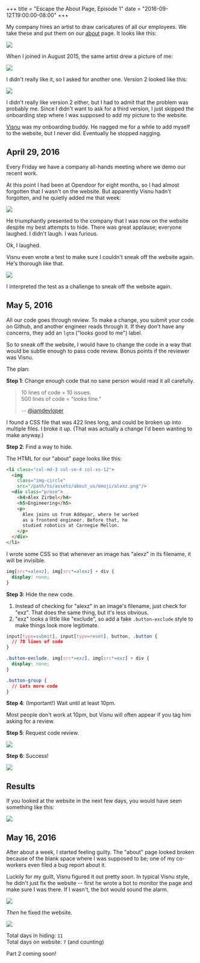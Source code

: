 +++
title = "Escape the About Page, Episode 1"
date = "2016-09-12T19:00:00-08:00"
+++

My company hires an artist to draw caricatures of all our employees. We
take these and put them on our
[about](https://www.opendoor.com/about) page. It looks like this:

<img src="/img/meet-the-team.png" />

When I joined in August 2015, the same artist drew a picture of me:

<img class="small center" src="/img/alex-emoji1.png" />

I didn't really like it, so I asked for another one. Version 2 looked like
this:

<img class="small center" src="/img/alex-emoji2.png" />

I didn't really like version 2 either, but I had to admit that the problem was
probably me. Since I didn't want to ask for a third version, I just skipped the
onboarding step where I was supposed to add my picture to the website.

[Visnu](https://github.com/visnup) was my onboarding buddy. He nagged me
for a while to add myself to the website, but I never did. Eventually he
stopped nagging.

## April 29, 2016

Every Friday we have a company all-hands meeting where we demo our recent work.

At this point I had been at Opendoor for eight months, so I had almost
forgotten that I wasn't on the website. But apparently Visnu hadn't forgotten,
and he quietly added me that week:

<img class="padded shadow" src="/img/add-to-about-us.png" />

He triumphantly presented to the company that I was now on the website despite
my best attempts to hide. There was great applause; everyone laughed. I didn't
laugh. I was furious.

Ok, I laughed.

Visnu even wrote a test to make sure I couldn't sneak off the website again.
He's thorough like that.

<img class="padded shadow" src="/img/employee-spec.png" />

I interpreted the test as a challenge to sneak off the website again.

## May 5, 2016

All our code goes through review. To make a change, you submit your code on
Github, and another engineer reads through it. If they don't have any concerns,
they add an `lgtm` ("looks good to me") label.

So to sneak off the website, I would have to change the code in a way that
would be subtle enough to pass code review. Bonus points if the reviewer was
Visnu.

The plan:

**Step 1**: Change enough code that no sane person would read it all carefully.

> 10 lines of code = 10 issues.<br/>500 lines of code = "looks fine."
>
> -- [@iamdevloper](https://twitter.com/iamdevloper/status/397664295875805184)

I found a CSS file that was 422 lines long, and could be broken up into
multiple files. I broke it up. (That was actually a change I'd been wanting to
make anyway.)

**Step 2**: Find a way to hide.

The HTML for our "about" page looks like this:

```html
<li class="col-md-3 col-sm-4 col-xs-12">
  <img
    class="img-circle"
    src="/path/to/assets/about_us/emoji/alexz.png"/>
  <div class="prose">
    <h4>Alex Zirbel</h4>
    <h5>Engineering</h5>
    <p>
      Alex joins us from Addepar, where he worked
      as a frontend engineer. Before that, he
      studied robotics at Carnegie Mellon.
    </p>
  </div>
</li>
```

I wrote some CSS so that whenever an image has "alexz" in its filename, it will
be invisible.

```css
img[src*=alexz], img[src*=alexz] + div {
  display: none;
}
```

**Step 3**: Hide the new code.

1. Instead of checking for "alexz" in an image's filename, just check for
   "exz".  That does the same thing, but it's less obvious.
2. "exz" looks a little like "exclude", so add a fake `.button-exclude` style
   to make things look more legitimate.

```css
input[type=submit], input[type=reset], button, .button {
  // 78 lines of code
}

.button-exclude, img[src*=exz], img[src*=exz] + div {
  display: none;
}

.button-group {
  // Lots more code
}
```

**Step 4**: (Important!) Wait until at least 10pm.

Most people don't work at 10pm, but Visnu will often appear if you tag him
asking for a review.

**Step 5**: Request code review.

<img class="padded shadow" src="/img/break-up-inputs-css.png" />

**Step 6**: Success!

<img class="center medium" src="/img/visnu-lgtm.png" />

## Results

If you looked at the website in the next few days, you would have seen
something like this:

<img src="/img/blank-space.png" />

## May 16, 2016

After about a week, I started feeling guilty. The "about" page looked broken
because of the blank space where I was supposed to be; one of my co-workers
even filed a bug report about it.

Luckily for my guilt, Visnu figured it out pretty soon. In typical Visnu style,
he didn't just fix the website -- first he wrote a bot to monitor the page and
make sure I was there. If I wasn't, the bot would sound the alarm.

<img class="center medium" src="/img/missing-zirbel-bot.png" />

_Then_ he fixed the website.

<img class="padded shadow" src="/img/zirbel-check-fix.png" />

Total days in hiding: `11`<br/>Total days on website: `7` (and counting)

Part 2 coming soon!
